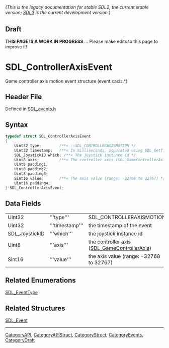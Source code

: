 ###### (This is the legacy documentation for stable SDL2, the current stable version; [SDL3](https://wiki.libsdl.org/SDL3/) is the current development version.)

## Draft

**THIS PAGE IS A WORK IN PROGRESS** ... Please make edits to this page to improve it!


<!-- #*^*^*^*^*See https://wiki.libsdl.org/SGStructures for details on editing this page*^*^*^*^* -->
# SDL_ControllerAxisEvent

Game controller axis motion event structure (event.caxis.*)

## Header File

Defined in [SDL_events.h](https://github.com/libsdl-org/SDL/blob/SDL2/include/SDL_events.h)

## Syntax

```c
typedef struct SDL_ControllerAxisEvent
{
    Uint32 type;        /**< ::SDL_CONTROLLERAXISMOTION */
    Uint32 timestamp;   /**< In milliseconds, populated using SDL_GetTicks() */
    SDL_JoystickID which; /**< The joystick instance id */
    Uint8 axis;         /**< The controller axis (SDL_GameControllerAxis) */
    Uint8 padding1;
    Uint8 padding2;
    Uint8 padding3;
    Sint16 value;       /**< The axis value (range: -32768 to 32767) */
    Uint16 padding4;
} SDL_ControllerAxisEvent;
```

## Data Fields

|                |                 |                                                                        |
| -------------- | --------------- | ---------------------------------------------------------------------- |
| Uint32         | '''type'''      | SDL_CONTROLLERAXISMOTION                                               |
| Uint32         | '''timestamp''' | the timestamp of the event                                             |
| SDL_JoystickID | '''which'''     | the joystick instance id                                               |
| Uint8          | '''axis'''      | the controller axis ([SDL_GameControllerAxis](SDL_GameControllerAxis)) |
| Sint16         | '''value'''     | the axis value (range: -32768 to 32767)                                |

## Related Enumerations

[SDL_EventType](SDL_EventType)

## Related Structures

[SDL_Event](SDL_Event)

----
[CategoryAPI](CategoryAPI), [CategoryAPIStruct](CategoryAPIStruct), [CategoryStruct](CategoryStruct), [CategoryEvents](CategoryEvents), [CategoryDraft](CategoryDraft)
<!-- #See the Style Guide for instructions on editing the footer. -->


